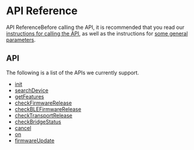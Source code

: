# API Reference

API ReferenceBefore calling the API, it is recommended that you read our [instructions for calling the API](https://onekeyhq.gitbook.io/hardware-connect-sdk/reference/api-reference/base-method), as well as the instructions for [some general parameters](https://onekeyhq.gitbook.io/hardware-connect-sdk/reference/api-reference/general-parameters).

## API <a href="#api" id="api"></a>

The following is a list of the APIs we currently support.

* ​[init](https://onekeyhq.gitbook.io/hardware-connect-sdk/reference/api-reference/initialization)​
* ​[searchDevice](https://onekeyhq.gitbook.io/hardware-connect-sdk/reference/api-reference/searching-devices)​
* ​[getFeatures](https://onekeyhq.gitbook.io/hardware-connect-sdk/reference/api-reference/get-device-information)​
* ​[checkFirmwareRelease](https://onekeyhq.gitbook.io/hardware-connect-sdk/reference/api-reference/check-for-firmware-updates)​
* ​[checkBLEFirmwareRelease](https://onekeyhq.gitbook.io/hardware-connect-sdk/reference/api-reference/check-for-bluetooth-firmware-updates)​
* ​[checkTransportRelease](https://onekeyhq.gitbook.io/hardware-connect-sdk/reference/api-reference/check-bridge-updates)​
* ​[checkBridgeStatus](https://onekeyhq.gitbook.io/hardware-connect-sdk/reference/api-reference/checking-bridge-operational-status)​
* ​[cancel](https://onekeyhq.gitbook.io/hardware-connect-sdk/reference/api-reference/cancel-operation)​
* ​[on](https://onekeyhq.gitbook.io/hardware-connect-sdk/reference/api-reference/subscribe-to-events)​
* ​[firmwareUpdate](https://onekeyhq.gitbook.io/hardware-connect-sdk/reference/api-reference/firmware-updates)
